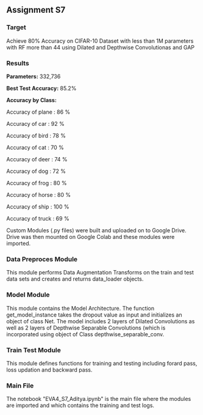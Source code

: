 ## Assignment S7

### Target 
Achieve 80% Accuracy on CIFAR-10 Dataset with less than 1M parameters with RF more than 44 using Dilated and Depthwise Convolutionas and GAP

### Results
**Parameters:** 332,736

**Best Test Accuracy:** 85.2% 

**Accuracy by Class:**

Accuracy of plane : 86 %

Accuracy of   car : 92 %

Accuracy of  bird : 78 %

Accuracy of   cat : 70 %

Accuracy of  deer : 74 %

Accuracy of   dog : 72 %

Accuracy of  frog : 80 %

Accuracy of horse : 80 %

Accuracy of  ship : 100 %

Accuracy of truck : 69 %

Custom Modules (.py files) were built and uploaded on to Google Drive. Drive was then mounted on Google Colab and these modules were imported.  

### Data Preproces Module

This module performs Data Augmentation Transforms on the train and test data sets and creates and returns data_loader objects.

### Model Module

This module contains the Model Architecture. The function get_model_instance takes the dropout value as input and initializes an object of class Net. 
The model includes 2 layers of Dilated Convolutions as well as 2 layers of Depthwise Separable Convolutions (which is incorporated using object of Class depthwise_separable_conv. 

### Train Test Module

This module defines functions for training and testing including forard pass, loss updation and backward pass. 

### Main File

The notebook "EVA4_S7_Aditya.ipynb" is the main file where the modules are imported and which contains the training and test logs.  

